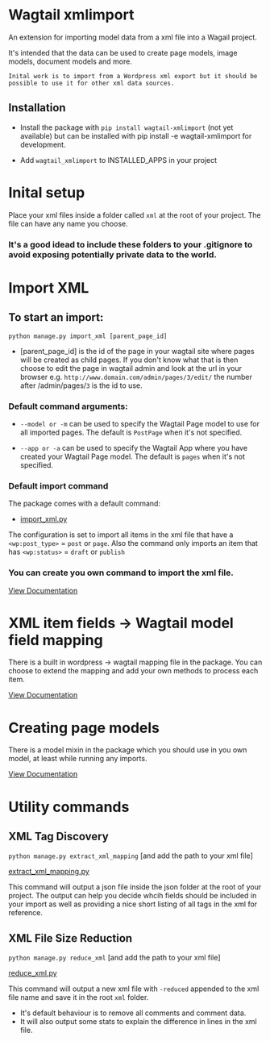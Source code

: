 # Wagtail xmlimport

An extension for importing model data from a xml file into a Wagail project.

It's intended that the data can be used to create page models, image models, document models and more.

`Inital work is to import from a Wordpress xml export but it should be possible to use it for other xml data sources.`





## Installation

* Install the package with `pip install wagtail-xmlimport` (not yet available) but can be installed with pip install -e wagtail-xmlimport for development.

* Add `wagtail_xmlimport` to INSTALLED_APPS in your project





# Inital setup

Place your xml files inside a folder called `xml` at the root of your project. The file can have any name you choose.

### It's a good idead to include these folders to your .gitignore to avoid exposing potentially private data to the world.





# Import XML

## To start an import: 
        
`python manage.py import_xml [parent_page_id]` 

- [parent_page_id] is the id of the page in your wagtail site where pages will be created as child pages. If you don't know what that is then choose to edit the page in wagtail admin and look at the url in your browser e.g. `http://www.domain.com/admin/pages/3/edit/` the number after /admin/pages/`3` is the id to use.

### Default command arguments:

- `--model or -m` can be used to specify the Wagtail Page model to use for all imported pages. The default is `PostPage` when it's not specified.

- `--app or -a` can be used to specify the Wagtail App where you have created your Wagtail Page model. The default is `pages` when it's not specified.

### Default import command

The package comes with a default command: 

- [import_xml.py](wagtail_xmlimport/management/commands/import_xml.py)

The configuration is set to import all items in the xml file that have a `<wp:post_type>` = `post` or `page`. Also the command only imports an item that has `<wp:status>` = `draft` or `publish`

### You can create you own command to import the xml file.
[View Documentation](docs/commands.md)





# XML item fields -> Wagtail model field mapping

There is a built in wordpress -> wagtail mapping file in the package. You can choose to extend the mapping and add your own methods to process each item.

[View Documentation](docs/mapping.md)




# Creating page models

There is a model mixin in the package which you should use in you own model, at least while running any imports.

[View Documentation](docs/models.md)



# Utility commands

## XML Tag Discovery

`python manage.py extract_xml_mapping` [and add the path to your xml file]

[extract_xml_mapping.py](wagtail_xmlimport/management/commands/extract_xml_mapping.py)

This command will output a json file inside the json folder at the root of your project. The output can help you decide whcih fields should be included in your import as well as providing a nice short listing of all tags in the xml for reference.

## XML File Size Reduction

`python manage.py reduce_xml` [and add the path to your xml file]

[reduce_xml.py](wagtail_xmlimport/management/commands/reduce_xml.py)

This command will output a new xml file with `-reduced` appended to the xml file name and save it in the root `xml` folder.

- It's default behaviour is to remove all comments and comment data.
- It will also output some stats to explain the difference in lines in the xml file.
